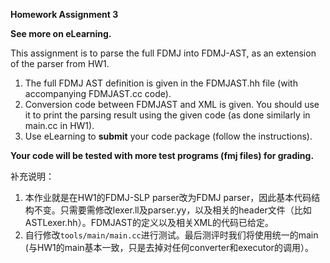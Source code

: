 **Homework Assignment 3**

**See more on eLearning.**

This assignment is to parse the full FDMJ into FDMJ-AST, as an extension of the parser from HW1. 

1. The full FDMJ AST definition is given in the FDMJAST.hh file (with accompanying FDMJAST.cc code). 
2. Conversion code between FDMJAST and XML is given. You should use it to print the parsing result using the given code (as done similarly in main.cc in HW1).
3. Use eLearning to **submit** your code package (follow the instructions). 

**Your code will be tested with more test programs (fmj files) for grading.**

补充说明：

1. 本作业就是在HW1的FDMJ-SLP parser改为FDMJ parser，因此基本代码结构不变。只需要需修改lexer.ll及parser.yy，以及相关的header文件（比如ASTLexer.hh）。FDMJAST的定义以及相关XML的代码已给定。
2. 自行修改`tools/main/main.cc`进行测试。最后测评时我们将使用统一的main (与HW1的main基本一致，只是去掉对任何converter和executor的调用）。
